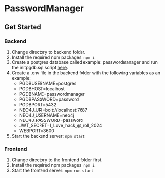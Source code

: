 # PasswordManager

## Get Started

### Backend

1) Change directory to backend folder.
2) Install the required npm packages: `npm i`
3) Create a postgres database called example: passwordmanager and run the initpgdb.sql script [here](/backend/dbmanager/initpgdb.sql).
4) Create a .env file in the backend folder with the following variables as an example:
    - PGDBUSERNAME=postgres
    - PGDBHOST=localhost
    - PGDBNAME=passwordmanager
    - PGDBPASSWORD=password
    - PGDBPORT=5432
    - NEO4J_URI=bolt://localhost:7687
    - NEO4J_USERNAME=neo4j
    - NEO4J_PASSWORD=password
    - JWT_SECRET=I_Love_hack_@_roll_2024
    - WEBPORT=3600 
5) Start the backend server: `npm start`

### Frontend

1) Change directory to the frontend folder first.
2) Install the required npm packages: `npm i`
2) Start the frontend server: `npm run start`
